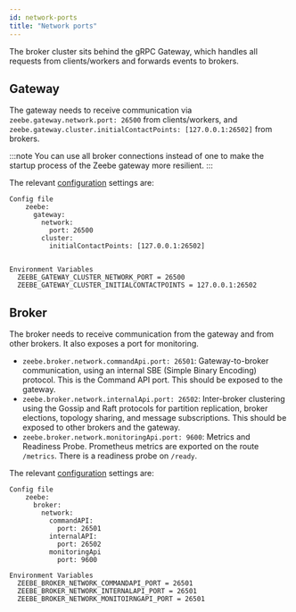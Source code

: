 ```yaml
---
id: network-ports
title: "Network ports"
---
```


The broker cluster sits behind the gRPC Gateway, which handles all requests from clients/workers and forwards events to brokers.

## Gateway

The gateway needs to receive communication via `zeebe.gateway.network.port: 26500` from clients/workers, and `zeebe.gateway.cluster.initialContactPoints: [127.0.0.1:26502]` from brokers.

:::note
You can use all broker connections instead of one to make the startup process of the Zeebe gateway more resilient.
:::

The relevant [configuration](../configuration/configuration.md) settings are:

```
Config file
    zeebe:
      gateway:
        network:
          port: 26500
        cluster:
          initialContactPoints: [127.0.0.1:26502]


Environment Variables
  ZEEBE_GATEWAY_CLUSTER_NETWORK_PORT = 26500
  ZEEBE_GATEWAY_CLUSTER_INITIALCONTACTPOINTS = 127.0.0.1:26502
```

## Broker

The broker needs to receive communication from the gateway and from other brokers. It also exposes a port for monitoring.

- `zeebe.broker.network.commandApi.port: 26501`: Gateway-to-broker communication, using an internal SBE (Simple Binary Encoding) protocol. This is the Command API port. This should be exposed to the gateway.
- `zeebe.broker.network.internalApi.port: 26502`: Inter-broker clustering using the Gossip and Raft protocols for partition replication, broker elections, topology sharing, and message subscriptions. This should be exposed to other brokers and the gateway.
- `zeebe.broker.network.monitoringApi.port: 9600`: Metrics and Readiness Probe. Prometheus metrics are exported on the route `/metrics`. There is a readiness probe on `/ready`.

The relevant [configuration](../configuration/configuration.md) settings are:

```
Config file
    zeebe:
      broker:
        network:
          commandAPI:
            port: 26501
          internalAPI:
            port: 26502
          monitoringApi
            port: 9600

Environment Variables
  ZEEBE_BROKER_NETWORK_COMMANDAPI_PORT = 26501
  ZEEBE_BROKER_NETWORK_INTERNALAPI_PORT = 26501
  ZEEBE_BROKER_NETWORK_MONITOIRNGAPI_PORT = 26501
```
